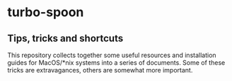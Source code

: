 # turbo-spoon
## Tips, tricks and shortcuts

This repository collects together some useful resources and installation guides for MacOS/\*nix systems into a series of documents. Some of these tricks are extravagances, others are somewhat more important.
